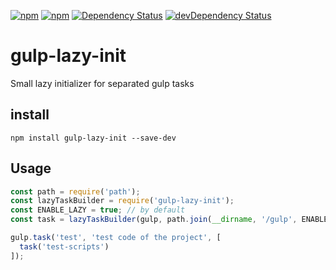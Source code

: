 [![npm](http://img.shields.io/npm/v/gulp-lazy-init.svg?style=flat-square)](https://www.npmjs.com/package/gulp-lazy-init)
[![npm](http://img.shields.io/npm/l/gulp-lazy-init.svg?style=flat-square)](http://opensource.org/licenses/MIT)
[![Dependency Status](https://david-dm.org/aliaksandr-master/gulp-lazy-init.svg?style=flat-square)](https://david-dm.org/aliaksandr-master/gulp-lazy-init)
[![devDependency Status](https://david-dm.org/aliaksandr-master/gulp-lazy-init/dev-status.svg?style=flat-square)](https://david-dm.org/aliaksandr-master/gulp-lazy-init#info=devDependencies)

gulp-lazy-init
================

Small lazy initializer for separated gulp tasks

## install

```
npm install gulp-lazy-init --save-dev
```

## Usage

```js
const path = require('path');
const lazyTaskBuilder = require('gulp-lazy-init');
const ENABLE_LAZY = true; // by default
const task = lazyTaskBuilder(gulp, path.join(__dirname, '/gulp', ENABLE_LAZY));

gulp.task('test', 'test code of the project', [
  task('test-scripts')
]);

```
